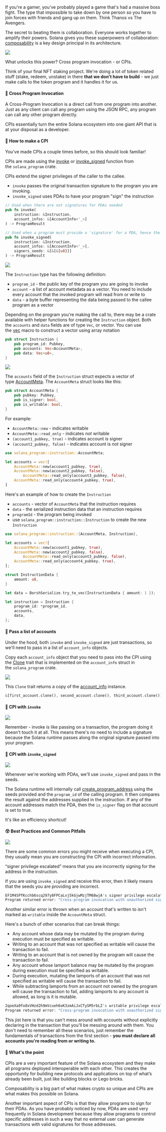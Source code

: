If you're a gamer, you've probably played a game that's had a massive boss fight. The type that impossible to take down by one person so you have to join forces with friends and gang up on them. Think Thanos vs The Avengers.

The secret to beating them is collaboration. Everyone works together to amplify their powers. Solana gives you these superpowers of collaboration: [composability](https://en.wikipedia.org/wiki/Composability) is a key design principal in its architecture.

![](https://media.giphy.com/media/rj12FejFUysTK/giphy.gif)

What unlocks this power? Cross program invocation - or CPIs.

Think of your final NFT staking project. We're doing a lot of token related stuff (stake, redeem, unstake) in there **that we don't have to build** - we just make calls to the token program and it handles it for us. 

#### 🔀 Cross Program Invocation
A Cross-Program Invocation is a direct call from one program into another. Just as any client can call any program using the JSON RPC, any program can call any other program directly. 

CPIs essentially turn the entire Solana ecosystem into one giant API that is at your disposal as a developer.

#### 🤔 How to make a CPI
You've made CPIs a couple times before, so this should look familiar!

CPIs are made using the [invoke](https://docs.rs/solana-program/1.10.19/solana_program/program/fn.invoke.html) or [invoke_signed](https://docs.rs/solana-program/1.10.19/solana_program/program/fn.invoke_signed.html) function from the `solana_program` crate. 

CPIs extend the signer privileges of the caller to the callee.
- `invoke` passes the original transaction signature to the program you are invoking.
- `invoke_signed` uses PDAs to have your program "sign" the instruction

```rs
// Used when there are not signatures for PDAs needed
pub fn invoke(
    instruction: &Instruction,
    account_infos: &[AccountInfo<'_>]
) -> ProgramResult

// Used when a program must provide a 'signature' for a PDA, hence the signer_seeds parameter
pub fn invoke_signed(
    instruction: &Instruction,
    account_infos: &[AccountInfo<'_>],
    signers_seeds: &[&[&[u8]]]
) -> ProgramResult
```

![](https://hackmd.io/_uploads/rJpVnT6Eo.png)

The `Instruction` type has the following definition:

- `program_id` - the public key of the program you are going to invoke
- `account` - a list of account metadata as a vector. You need to include every account that the invoked program will read from or write to
- `data` - a byte buffer representing the data being passed to the callee program as a vector

Depending on the program you're making the call to, there may be a crate available with helper functions for creating the `Instruction` object. Both the `accounts` and `data` fields are of type `Vec`, or vector. You can use the [vec](https://doc.rust-lang.org/std/macro.vec.html) macro to construct a vector using array notation

```rs
pub struct Instruction {
    pub program_id: Pubkey,
    pub accounts: Vec<AccountMeta>,
    pub data: Vec<u8>,
}
```

![](https://hackmd.io/_uploads/H1QOhTTEo.png)

The `accounts` field of the `Instruction` struct expects a vector of type [AccountMeta](https://docs.rs/solana-program/latest/solana_program/instruction/struct.AccountMeta.html). The `AccountMeta` struct looks like this:

```rust
pub struct AccountMeta {
    pub pubkey: Pubkey,
    pub is_signer: bool,
    pub is_writable: bool,
}
```

For example:
- `AccountMeta::new` - indicates writable
- `AccountMeta::read_only` - indicates *not* writable
- `(account1_pubkey, true)` - indicates account is signer
- `(account2_pubkey, false)` - indicates account is *not* signer

```rust
use solana_program::instruction::AccountMeta;

let accounts = vec![
    AccountMeta::new(account1_pubkey, true),
    AccountMeta::new(account2_pubkey, false),
		AccountMeta::read_only(account3_pubkey, false),
    AccountMeta::read_only(account4_pubkey, true),
]
```

Here's an example of how to create the `Instruction` 
- `accounts` - vector of `AccountMeta` that the instruction requires
- `data` - the serialized instruction data that an instruction requires
- `programId` -  the program being invoked
- use `solana_program::instruction::Instruction` to create the new `Instruction`

```rust
use solana_program::instruction::{AccountMeta, Instruction},

let accounts = vec![
    AccountMeta::new(account1_pubkey, true),
    AccountMeta::new(account2_pubkey, false),
		AccountMeta::read_only(account3_pubkey, false),
    AccountMeta::read_only(account4_pubkey, true),
];

struct InstructionData {
    amount: u8,
}

let data = BorshSerialize.try_to_vec(InstructionData { amount: 1 });

let instruction = Instruction {
    program_id: *program_id,
    accounts,
    data,
};
```

#### 📜 Pass a list of accounts

Under the hood, both `invoke` and `invoke_signed` are just transactions, so we'll need to pass in a list  of `account_info` objects. 

Copy each `account_info` object that you need to pass into the CPI using the [Clone](https://docs.rs/solana-program/1.10.19/solana_program/account_info/struct.AccountInfo.html#impl-Clone) trait that is implemented on the `account_info` struct in the `solana_program` crate.

![](https://hackmd.io/_uploads/r1gJ6T6Ns.png)

This `Clone` trait returns a copy of the [account_info](https://docs.rs/solana-program/1.10.19/solana_program/account_info/struct.AccountInfo.html) instance.

```rust
&[first_account.clone(), second_account.clone(), third_account.clone()]
```

#### 🏒 CPI with `invoke`

![](https://hackmd.io/_uploads/SJ8baa6Es.png)

Remember - invoke is like passing on a transaction, the program doing it doesn't touch it at all. This means there's no need to include a signature because the Solana runtime passes along the original signature passed into your program.

#### 🏑 CPI with `invoke_signed`

![](https://hackmd.io/_uploads/rJki6TaEj.png)

Whenever we're working with PDAs, we'll use `invoke_signed` and pass in the seeds.

The Solana runtime will internally call [create_program_address](https://docs.rs/solana-program/1.4.4/solana_program/pubkey/struct.Pubkey.html#method.create_program_address) using the seeds provided and the `program_id` of the calling program. It then compares the result against the addresses supplied in the instruction. If any of the account addresses match the PDA, then the `is_signer` flag on that account is set to true.

It's like an efficiency shortcut!

#### 😲 Best Practices and Common Pitfalls
![](https://hackmd.io/_uploads/SkLB0pa4s.png)

There are some common errors you might receive when executing a CPI, they usually mean you are constructing the CPI with incorrect information. 

“signer privilege escalated” means that you are incorrectly signing for the address in the instruction. 

If you are using `invoke_signed` and receive this error, then it likely means that the seeds you are providing are incorrect.

```rust
EF1M4SPfKcchb6scq297y8FPCaLvj5kGjwMzjTM68wjA's signer privilege escalated
Program returned error: "Cross-program invocation with unauthorized signer or writable account"
```

Another similar error is thrown when an account that's written to isn't marked as `writable` inside the `AccountMeta` struct.

Here's a bunch of other scenarios that can break things:
- Any account whose data may be mutated by the program during execution must be specified as writable.
- Writing to an account that was not specified as writable will cause the transaction to fail.
- Writing to an account that is not owned by the program will cause the transaction to fail.
- Any account whose lamport balance may be mutated by the program during execution must be specified as writable.
- During execution, mutating the lamports of an account that was not specified as writable will cause the transaction to fail.
- While subtracting lamports from an account not owned by the program will cause the transaction to fail, adding lamports to any account is allowed, as long is it is mutable.

```rust
2qoeXa9fo8xVHzd2h9mVcueh6oK3zmAiJxCTySM5rbLZ's writable privilege escalated
Program returned error: "Cross-program invocation with unauthorized signer or writable account"
```

This jist here is that you can't mess around with accounts without explicitly declaring in the transaction that you'll be messing around with them. You don't need to remember all these scenarios, just remember the fundamentals of transactions from the first section - **you must declare all accounts you're reading from or writing to.**

#### 🤔 What's the point
CPIs are a very important feature of the Solana ecosystem and they make all programs deployed interoperable with each other. This creates the opportunity for building new protocols and applications on top of what’s already been built, just like building blocks or Lego bricks. 

Composability is a big part of what makes crypto so unique and CPIs are what makes this possible on Solana.

Another important aspect of CPIs is that they allow programs to sign for their PDAs. As you have probably noticed by now, PDAs are used very frequently in Solana development because they allow programs to control specific addresses in such a way that no external user can generate transactions with valid signatures for those addresses.
